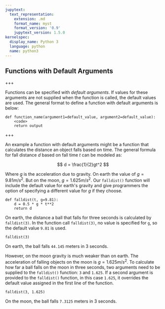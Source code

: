 ```yaml
---
jupytext:
  text_representation:
    extension: .md
    format_name: myst
    format_version: '0.9'
    jupytext_version: 1.5.0
kernelspec:
  display_name: Python 3
  language: python
  name: python3
---
```


## Functions with Default Arguments

+++

Functions can be specified with _default arguments_. If values for these arguments are not supplied when the function is called, the default values are used. The general format to define a function with default arguments is below:

```text
def function_name(argument1=default_value, argument2=default_value):
    <code>
    return output
```

+++

An example a function with default arguments might be a function that calculates the distance an object falls based on time. The general formula for fall distance $d$ based on fall time $t$ can be modeled as:

$$ d = \frac{1}{2}gt^2 $$

Where $g$ is the acceleration due to gravity. On earth the value of $g = 9.81 m/s^2$. But on the moon, $g = 1.625 m/s^2$.  Our ```falldist()``` function will include the default value for earth's gravity and give programmers the option of specifying a different value for $g$ if they choose.

```{code-cell} ipython3
def falldist(t, g=9.81):
    d = 0.5 * g * t**2
    return d
```

On earth, the distance a ball that falls for three seconds is calculated by ```falldist(3)```. In the function call ```falldist(3)```, no value is specified for ```g```, so the default value ```9.81``` is used.

```{code-cell} ipython3
falldist(3)
```

On earth, the ball falls ```44.145``` meters in 3 seconds.

However, on the moon gravity is much weaker than on earth. The acceleration of falling objects on the moon is $g = 1.625 m/s^2$. To calculate how far a ball falls on the moon in three seconds, two arguments need to be supplied to the ```falldist()``` function: ```3``` and ```1.625```. If a second argument is provided to the ```falldist()``` function, in this case ```1.625```, it overrides the default value assigned in the first line of the function.

```{code-cell} ipython3
falldist(3, 1.625)
```

On the moon, the ball falls ```7.3125``` meters in 3 seconds.

```{code-cell} ipython3

```
